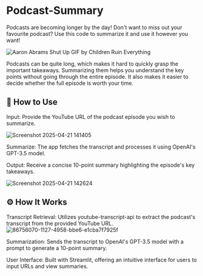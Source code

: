 # Podcast-Summary
Podcasts are becoming longer by the day! Don't want to miss out your favourite podcast? Use this code to summarize it and use it however you want!


![Aaron Abrams Shut Up GIF by Children Ruin Everything](https://github.com/user-attachments/assets/3751849e-e793-4c2b-a96b-0be1a66b7e75)

Podcasts can be quite long, which makes it hard to quickly grasp the important takeaways.
Summarizing them helps you understand the key points without going through the entire episode.
It also makes it easier to decide whether the full episode is worth your time.

## 🚀 How to Use
Input: Provide the YouTube URL of the podcast episode you wish to summarize.

![Screenshot 2025-04-21 141405](https://github.com/user-attachments/assets/b947e4a3-2f73-4935-85aa-0b787ad2c3fc)


Summarize: The app fetches the transcript and processes it using OpenAI's GPT-3.5 model.

Output: Receive a concise 10-point summary highlighting the episode's key takeaways.

![Screenshot 2025-04-21 142624](https://github.com/user-attachments/assets/cfde332e-3cf4-4091-8aca-ee776d6d405f)



## ⚙️ How It Works
Transcript Retrieval: Utilizes youtube-transcript-api to extract the podcast's transcript from the provided YouTube URL.
![86756070-1127-4958-bbe6-e1cba7f7925f](https://github.com/user-attachments/assets/30b59ef3-5084-419a-b110-8f3322f49ce6)

Summarization: Sends the transcript to OpenAI's GPT-3.5 model with a prompt to generate a 10-point summary.

User Interface: Built with Streamlit, offering an intuitive interface for users to input URLs and view summaries.


